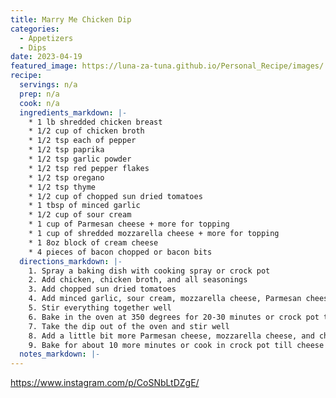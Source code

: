 ```yaml
---
title: Marry Me Chicken Dip
categories:
  - Appetizers
  - Dips
date: 2023-04-19
featured_image: https://luna-za-tuna.github.io/Personal_Recipe/images/
recipe:
  servings: n/a
  prep: n/a
  cook: n/a
  ingredients_markdown: |-
    * 1 lb shredded chicken breast
    * 1/2 cup of chicken broth
    * 1/2 tsp each of pepper
    * 1/2 tsp paprika
    * 1/2 tsp garlic powder
    * 1/2 tsp red pepper flakes
    * 1/2 tsp oregano
    * 1/2 tsp thyme
    * 1/2 cup of chopped sun dried tomatoes
    * 1 tbsp of minced garlic
    * 1/2 cup of sour cream
    * 1 cup of Parmesan cheese + more for topping
    * 1 cup of shredded mozzarella cheese + more for topping
    * 1 8oz block of cream cheese
    * 4 pieces of bacon chopped or bacon bits
  directions_markdown: |-
    1. Spray a baking dish with cooking spray or crock pot
    2. Add chicken, chicken broth, and all seasonings
    3. Add chopped sun dried tomatoes
    4. Add minced garlic, sour cream, mozzarella cheese, Parmesan cheese, and block of cream cheese
    5. Stir everything together well
    6. Bake in the oven at 350 degrees for 20-30 minutes or crock pot till melted and creamy 
    7. Take the dip out of the oven and stir well
    8. Add a little bit more Parmesan cheese, mozzarella cheese, and chopped up bacon
    9. Bake for about 10 more minutes or cook in crock pot till cheese is melted
  notes_markdown: |-
---
```

https://www.instagram.com/p/CoSNbLtDZgE/